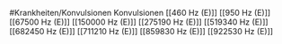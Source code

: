 #Krankheiten/Konvulsionen
Konvulsionen
[[460 Hz (E)]]
[[950 Hz (E)]]
[[67500 Hz (E)]]
[[150000 Hz (E)]]
[[275190 Hz (E)]]
[[519340 Hz (E)]]
[[682450 Hz (E)]]
[[711210 Hz (E)]]
[[859830 Hz (E)]]
[[922530 Hz (E)]]